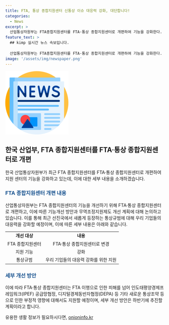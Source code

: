 ```yaml
---
title: FTA, 통상 종합지원센터 신통상 이슈 대응력 강화, 대단합니다!
categories:
  - News
excerpt: >
  산업통상자원부는 FTA종합지원센터를 FTA·통상 종합지원센터로 개편하여 기능을 강화한다. 이에 따라 FTA 이행으로 발생하는 피해 뿐 아니라 새로운 통상조약으로 인한 영향도 지원 대상에 포함된다. 또한, 통상조약 국내대책위원회에서 하반기부터 세부 개선 방안을 추진할 예정이다. 이에 대한 자세한 내용은 산업통상자원부 자유무역협정정책관 통상협정활용과로 문의할 수 있다.
feature_text: >
  ## kimp 실시간 뉴스 속보입니다.

  산업통상자원부는 FTA종합지원센터를 FTA·통상 종합지원센터로 개편하여 기능을 강화한다. 이에 따라 FTA 이행으로 발생하는 피해 뿐 아니라 새로운 통상조약으로 인한 영향도 지원 대상에 포함된다. 또한, 통상조약 국내대책위원회에서 하반기부터 세부 개선 방안을 추진할 예정이다. 이에 대한 자세한 내용은 산업통상자원부 자유무역협정정책관 통상협정활용과로 문의할 수 있다.
image: '/assets/img/newspaper.png'
---
```


<p><img src="/assets/img/newspaper.png" alt="kimplant 속보" /></p>

<h2 data-ke-size="size26">한국 산업부, FTA 종합지원센터를 FTA·통상 종합지원센터로 개편</h2>

<p data-ke-size="size16">한국 산업통상자원부가 최근 FTA 종합지원센터를 FTA·통상 종합지원센터로 개편하여 지원 센터의 기능을 강화하고 있는데, 이에 대한 세부 내용을 소개하겠습니다.</p>

<h3><b><span style="color: #1a5490;">FTA 종합지원센터 개편 내용</span></b></h3>

<p data-ke-size="size16">산업통상자원부는 FTA 종합지원센터의 기능을 개선하기 위해 FTA·통상 종합지원센터로 개편하고, 이에 따른 기능개선 방안과 무역조정지원제도 개선 계획에 대해 논의하고 있습니다. 이를 통해 최근 선진국에서 새롭게 등장하는 통상규범에 대해 우리 기업들의 대응력을 강화할 예정이며, 이에 따른 세부 내용은 아래와 같습니다.</p>

<table>
    <tr>
        <td style="text-align: center; height: 17px;"><b>개선 대상</b></td>
        <td style="text-align: center; height: 17px;"><b>내용</b></td>
    </tr>
    <tr>
        <td style="text-align: center;">FTA 종합지원센터</td>
        <td style="text-align: center;">FTA·통상 종합지원센터로 변경</td>
    </tr>
    <tr>
        <td style="text-align: center;">지원 기능</td>
        <td style="text-align: center;">강화</td>
    </tr>
    <tr>
        <td style="text-align: center;">통상규범</td>
        <td style="text-align: center;">우리 기업들의 대응력 강화를 위한 지원</td>
    </tr>
</table>

<h3><b><span style="color: #1a5490;">세부 개선 방안</span></b></h3>

<p data-ke-size="size16">이에 따라 FTA·통상 종합지원센터는 FTA 이행으로 인한 피해를 넘어 인도태평양경제프레임워크(IPEF) 공급망협정, 디지털경제동반자협정(DEPA) 등 기타 새로운 통상조약 등으로 인한 부정적 영향에 대해서도 지원할 예정이며, 세부 개선 방안은 하반기에 추진할 계획이라고 합니다.</p>
유용한 생활 정보가 필요하시다면, <a href="https://onioninfo.kr" rel="dofollow">onioninfo.kr</a>


